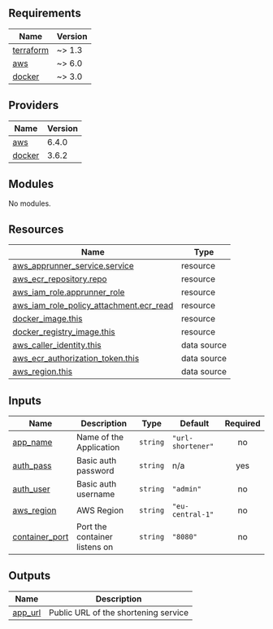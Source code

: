 ## Requirements

| Name | Version |
|------|---------|
| <a name="requirement_terraform"></a> [terraform](#requirement\_terraform) | ~> 1.3 |
| <a name="requirement_aws"></a> [aws](#requirement\_aws) | ~> 6.0 |
| <a name="requirement_docker"></a> [docker](#requirement\_docker) | ~> 3.0 |

## Providers

| Name | Version |
|------|---------|
| <a name="provider_aws"></a> [aws](#provider\_aws) | 6.4.0 |
| <a name="provider_docker"></a> [docker](#provider\_docker) | 3.6.2 |

## Modules

No modules.

## Resources

| Name | Type |
|------|------|
| [aws_apprunner_service.service](https://registry.terraform.io/providers/hashicorp/aws/latest/docs/resources/apprunner_service) | resource |
| [aws_ecr_repository.repo](https://registry.terraform.io/providers/hashicorp/aws/latest/docs/resources/ecr_repository) | resource |
| [aws_iam_role.apprunner_role](https://registry.terraform.io/providers/hashicorp/aws/latest/docs/resources/iam_role) | resource |
| [aws_iam_role_policy_attachment.ecr_read](https://registry.terraform.io/providers/hashicorp/aws/latest/docs/resources/iam_role_policy_attachment) | resource |
| [docker_image.this](https://registry.terraform.io/providers/kreuzwerker/docker/latest/docs/resources/image) | resource |
| [docker_registry_image.this](https://registry.terraform.io/providers/kreuzwerker/docker/latest/docs/resources/registry_image) | resource |
| [aws_caller_identity.this](https://registry.terraform.io/providers/hashicorp/aws/latest/docs/data-sources/caller_identity) | data source |
| [aws_ecr_authorization_token.this](https://registry.terraform.io/providers/hashicorp/aws/latest/docs/data-sources/ecr_authorization_token) | data source |
| [aws_region.this](https://registry.terraform.io/providers/hashicorp/aws/latest/docs/data-sources/region) | data source |

## Inputs

| Name | Description | Type | Default | Required |
|------|-------------|------|---------|:--------:|
| <a name="input_app_name"></a> [app\_name](#input\_app\_name) | Name of the Application | `string` | `"url-shortener"` | no |
| <a name="input_auth_pass"></a> [auth\_pass](#input\_auth\_pass) | Basic auth password | `string` | n/a | yes |
| <a name="input_auth_user"></a> [auth\_user](#input\_auth\_user) | Basic auth username | `string` | `"admin"` | no |
| <a name="input_aws_region"></a> [aws\_region](#input\_aws\_region) | AWS Region | `string` | `"eu-central-1"` | no |
| <a name="input_container_port"></a> [container\_port](#input\_container\_port) | Port the container listens on | `string` | `"8080"` | no |

## Outputs

| Name | Description |
|------|-------------|
| <a name="output_app_url"></a> [app\_url](#output\_app\_url) | Public URL of the shortening service |
